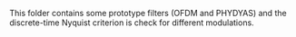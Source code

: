 This folder contains some prototype filters (OFDM and PHYDYAS) and the discrete-time Nyquist criterion is check for different modulations.
